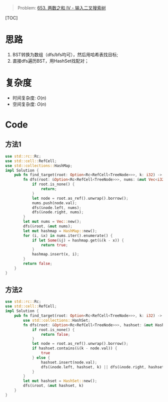 
> Problem: [653. 两数之和 IV - 输入二叉搜索树](https://leetcode.cn/problems/two-sum-iv-input-is-a-bst/description/)

[TOC]

# 思路

1. BST转换为数组（dfs/bfs均可），然后用哈希表找目标;
2. 直接dfs遍历BST，用HashSet找配对；

# 复杂度

- 时间复杂度: $O(n)$
- 空间复杂度: $O(n)$

# Code

## 方法1

```Rust []
use std::rc::Rc;
use std::cell::RefCell;
use std::collections::HashMap;
impl Solution {
    pub fn find_target(root: Option<Rc<RefCell<TreeNode>>>, k: i32) -> bool {
        fn dfs(root: &Option<Rc<RefCell<TreeNode>>>, nums: &mut Vec<i32>) {
            if root.is_none() {
                return;
            }
            let node = root.as_ref().unwrap().borrow();
            nums.push(node.val);
            dfs(&node.left, nums);
            dfs(&node.right, nums);
        }
        let mut nums = Vec::new();
        dfs(&root, &mut nums);
        let mut hashmap = HashMap::new();
        for (i, &x) in nums.iter().enumerate() {
            if let Some(&j) = hashmap.get(&(k - x)) {
                return true;
            }
            hashmap.insert(x, i);
        }
        return false;
    }
}
```

## 方法2

```Rust []
use std::rc::Rc;
use std::cell::RefCell;
impl Solution {
    pub fn find_target(root: Option<Rc<RefCell<TreeNode>>>, k: i32) -> bool {
        use std::collections::HashSet;
        fn dfs(root: &Option<Rc<RefCell<TreeNode>>>, hashset: &mut HashSet<i32>, k: i32) -> bool {
            if root.is_none() {
                return false;
            }
            let node = root.as_ref().unwrap().borrow();
            if hashset.contains(&(k - node.val)) {
                true
            } else {
                hashset.insert(node.val);
                dfs(&node.left, hashset, k) || dfs(&node.right, hashset, k)
            }
        }
        let mut hashset = HashSet::new();
        dfs(&root, &mut hashset, k)
    }
}
```